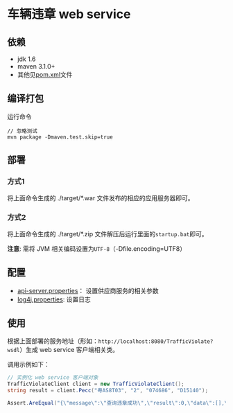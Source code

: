 # 车辆违章 web service

## 依赖

* jdk 1.6
* maven 3.1.0+
* 其他见[pom.xml](./pom.xml)文件

## 编译打包

运行命令

```shell
// 忽略测试
mvn package -Dmaven.test.skip=true
```

## 部署

### 方式1

将上面命令生成的 ./target/*.war 文件发布的相应的应用服务器即可。

### 方式2

将上面命令生成的 ./target/*.zip 文件解压后运行里面的`startup.bat`即可。

**注意**: 需将 JVM 相关编码设置为`UTF-8`（-Dfile.encoding=UTF8）

## 配置

* [api-server.properties](./src/main/resources/api-server.properties)： 设置供应商服务的相关参数
* [log4j.properties](./src/main/resources/log4j.properties): 设置日志

## 使用

根据上面部署的服务地址（形如：`http://localhost:8080/TrafficViolate?wsdl`）生成 web service 客户端相关类。

调用示例如下：

```csharp
// 实例化 web service 客户端对象
TrafficViolateClient client = new TrafficViolateClient();
string result = client.Pecc("粤AS8T03", "2", "074686", "D15140");

Assert.AreEqual("{\"message\":\"查询违章成功\",\"result\":0,\"data\":[],\"rowCount\":0}", result);
```



